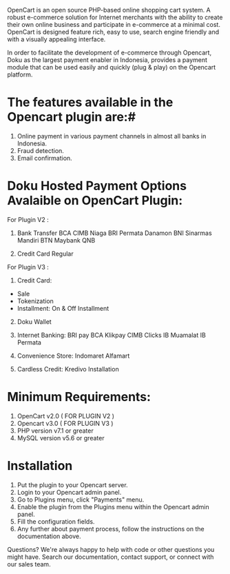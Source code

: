 OpenCart is an open source PHP-based online shopping cart system. A robust e-commerce solution for Internet merchants with the ability to create their own online business and participate in e-commerce at a minimal cost. OpenCart is designed feature rich, easy to use, search engine friendly and with a visually appealing interface.

In order to facilitate the development of e-commerce through Opencart, Doku as the largest payment enabler in Indonesia, provides a payment module that can be used easily and quickly (plug & play) on the Opencart platform.

# The features available in the Opencart plugin are:#

1. Online payment in various payment channels in almost all banks in Indonesia.
2. Fraud detection.
3. Email confirmation.

# Doku Hosted Payment Options Avalaible on OpenCart Plugin:
For Plugin V2 :
1. Bank Transfer
BCA
CIMB Niaga
BRI
Permata
Danamon
BNI
Sinarmas
Mandiri
BTN
Maybank
QNB

2. Credit Card Regular

For Plugin V3 :
1. Credit Card:
- Sale
- Tokenization
- Installment: On & Off Installment

2. Doku Wallet

3. Internet Banking:
BRI pay
BCA Klikpay
CIMB Clicks
IB Muamalat
IB Permata

5. Convenience Store:
Indomaret
Alfamart

6. Cardless Credit:
Kredivo
Installation

# Minimum Requirements: #

1. OpenCart v2.0 ( FOR PLUGIN V2 )
2. Opencart v3.0 ( FOR PLUGIN V3 )
3. PHP version v7.1 or greater
4. MySQL version v5.6 or greater

# Installation #
1. Put the plugin to your Opencart server.
2. Login to your Opencart admin panel.
2. Go to Plugins menu, click "Payments" menu.
3. Enable the plugin from the Plugins menu within the Opencart admin panel.
9. Fill the configuration fields.
10. Any further about payment process, follow the instructions on the documentation above.

Questions? We're always happy to help with code or other questions you might have. Search our documentation, contact support, or connect with our sales team.
